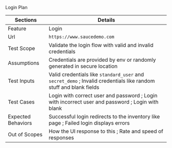Login Plan

| Sections   | Details    |
|--------------- | --------------- |
| Feature            | Login  |
| Url                | `https://www.saucedemo.com`  |
| Test Scope         | Validate the login flow with valid and invalid credentials  |
| Assumptions        | Credentials are provided by env or randomly generated in secure location  |
| Test Inputs        | Valid credentials like `standard_user` and `secret_demo` ; Invalid credentials like random stuff and blank fields |
| Test Cases         | Login with correct user and password ; Login with incorrect user and password ; Login with blank|
| Expected Behaviors | Successful login redirects to the inventory like page ; Failed login displays errors |
| Out of Scopes      | How the UI response to this ; Rate and speed of responses |


